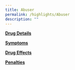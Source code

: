```yaml
---
title: Abuser
permalink: /highlights/Abuser
description: ""
---
```


**[Drug Details](/drug-information/Drugs-and-Inhalants)**

**[Symptoms](/drug-information/Drugs-and-Inhalants)**

**[Drug Effects](/drug-information/Drugs-and-Inhalants)**

**[Penalties](/drug-information/Drugs-and-Inhalants)**